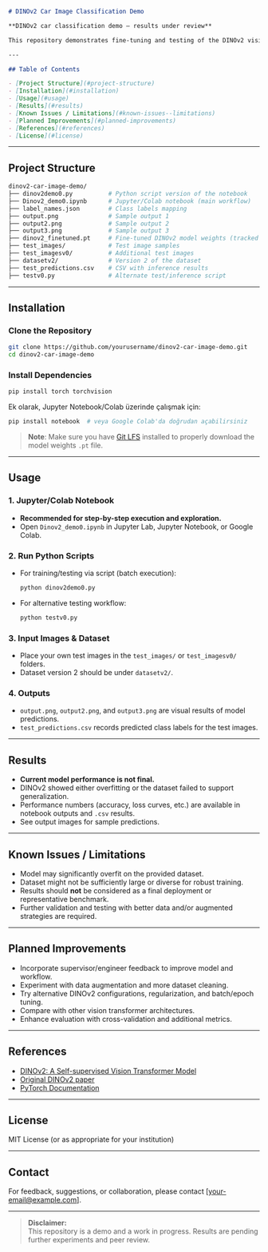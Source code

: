```markdown
# DINOv2 Car Image Classification Demo

**DINOv2 car classification demo – results under review**

This repository demonstrates fine-tuning and testing of the DINOv2 vision model for car image classification. The codebase includes both Python scripts and a step-by-step notebook. **Note:** The results in this repo are preliminary—either the DINOv2 model experienced overfitting or the dataset used was not sufficiently diverse. After presenting this demo to my supervisor, I plan to iterate and improve on the methodology based on received feedback.

---

## Table of Contents

- [Project Structure](#project-structure)
- [Installation](#installation)
- [Usage](#usage)
- [Results](#results)
- [Known Issues / Limitations](#known-issues--limitations)
- [Planned Improvements](#planned-improvements)
- [References](#references)
- [License](#license)
```
---

## Project Structure

```bash
dinov2-car-image-demo/
├── dinov2demo0.py          # Python script version of the notebook
├── Dinov2_demo0.ipynb      # Jupyter/Colab notebook (main workflow)
├── label_names.json        # Class labels mapping
├── output.png              # Sample output 1
├── output2.png             # Sample output 2
├── output3.png             # Sample output 3
├── dinov2_finetuned.pt     # Fine-tuned DINOv2 model weights (tracked with Git LFS)
├── test_images/            # Test image samples
├── test_imagesv0/          # Additional test images
├── datasetv2/              # Version 2 of the dataset
├── test_predictions.csv    # CSV with inference results
├── testv0.py               # Alternate test/inference script
```

---

## Installation

### Clone the Repository

```bash
git clone https://github.com/yourusername/dinov2-car-image-demo.git
cd dinov2-car-image-demo
```

### Install Dependencies

```bash
pip install torch torchvision
```
Ek olarak, Jupyter Notebook/Colab üzerinde çalışmak için:
```bash
pip install notebook  # veya Google Colab'da doğrudan açabilirsiniz
```

> **Note**: Make sure you have [Git LFS](https://git-lfs.github.com/) installed to properly download the model weights `.pt` file.

---

## Usage

### 1. Jupyter/Colab Notebook

- **Recommended for step-by-step execution and exploration.**
- Open `Dinov2_demo0.ipynb` in Jupyter Lab, Jupyter Notebook, or Google Colab.

### 2. Run Python Scripts

- For training/testing via script (batch execution):
    ```bash
    python dinov2demo0.py
    ```
- For alternative testing workflow:
    ```bash
    python testv0.py
    ```

### 3. Input Images & Dataset

- Place your own test images in the `test_images/` or `test_imagesv0/` folders.
- Dataset version 2 should be under `datasetv2/`.

### 4. Outputs

- `output.png`, `output2.png`, and `output3.png` are visual results of model predictions.
- `test_predictions.csv` records predicted class labels for the test images.

---

## Results

- **Current model performance is not final.**
- DINOv2 showed either overfitting or the dataset failed to support generalization.
- Performance numbers (accuracy, loss curves, etc.) are available in notebook outputs and `.csv` results.
- See output images for sample predictions.

---

## Known Issues / Limitations

- Model may significantly overfit on the provided dataset.
- Dataset might not be sufficiently large or diverse for robust training.
- Results should **not** be considered as a final deployment or representative benchmark.
- Further validation and testing with better data and/or augmented strategies are required.

---

## Planned Improvements

- Incorporate supervisor/engineer feedback to improve model and workflow.
- Experiment with data augmentation and more dataset cleaning.
- Try alternative DINOv2 configurations, regularization, and batch/epoch tuning.
- Compare with other vision transformer architectures.
- Enhance evaluation with cross-validation and additional metrics.

---

## References

- [DINOv2: A Self-supervised Vision Transformer Model](https://github.com/facebookresearch/dinov2)
- [Original DINOv2 paper](https://arxiv.org/abs/2304.07193)
- [PyTorch Documentation](https://pytorch.org/docs/stable/index.html)

---

## License

MIT License (or as appropriate for your institution)

---

## Contact

For feedback, suggestions, or collaboration, please contact [your-email@example.com].

---

> **Disclaimer:**  
> This repository is a demo and a work in progress. Results are pending further experiments and peer review.  
```
